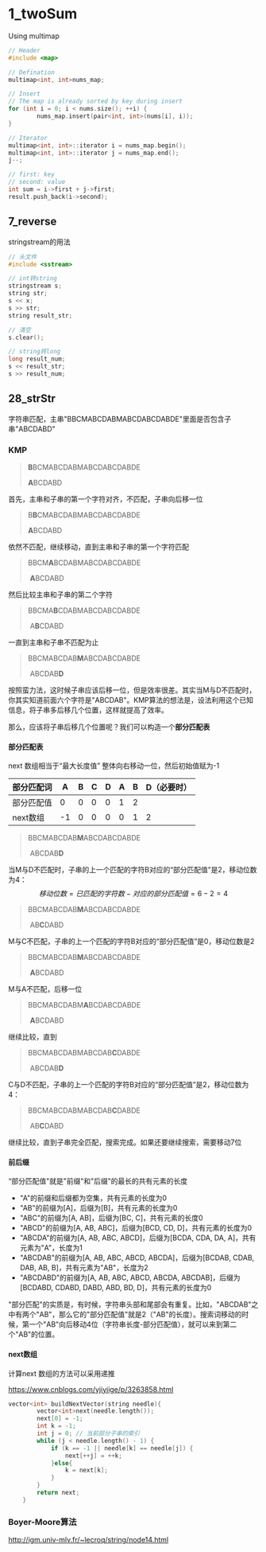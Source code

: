 # 1_twoSum

Using multimap

```c++
// Header
#include <map>

// Defination
multimap<int, int>nums_map;

// Insert
// The map is already sorted by key during insert
for (int i = 0; i < nums.size(); ++i) {
		nums_map.insert(pair<int, int>(nums[i], i));
}        

// Iterator
multimap<int, int>::iterator i = nums_map.begin();
multimap<int, int>::iterator j = nums_map.end();
j--;

// first: key
// second: value
int sum = i->first + j->first;
result.push_back(i->second);
```



## 7_reverse

stringstream的用法

```c++
// 头文件
#include <sstream>

// int转string
stringstream s;
string str;
s << x;
s >> str;
string result_str;

// 清空
s.clear();

// string转long
long result_num;
s << result_str;
s >> result_num;
```



## 28_strStr

字符串匹配，主串"BBCMABCDABMABCDABCDABDE"里面是否包含子串"ABCDABD"

### KMP

> **B**BCMABCDABMABCDABCDABDE
>
> **A**BCDABD

首先，主串和子串的第一个字符对齐，不匹配，子串向后移一位

> B**B**CMABCDABMABCDABCDABDE
>
>   **A**BCDABD

依然不匹配，继续移动，直到主串和子串的第一个字符匹配

> BBCM**A**BCDABMABCDABCDABDE
>
> ​           **A**BCDABD

然后比较主串和子串的第二个字符

> BBCMA**B**CDABMABCDABCDABDE
>
> ​           A**B**CDABD

一直到主串和子串不匹配为止

> BBCMABCDAB**M**ABCDABCDABDE
>
> ​           ABCDAB**D**

按照蛮力法，这时候子串应该后移一位，但是效率很差。其实当M与D不匹配时，你其实知道前面六个字符是"ABCDAB"。KMP算法的想法是，设法利用这个已知信息，将子串多后移几个位置，这样就提高了效率。

那么，应该将子串后移几个位置呢？我们可以构造一个**部分匹配表**

#### 部分匹配表

next 数组相当于“最大长度值” 整体向右移动一位，然后初始值赋为-1

| 部分匹配词     | A    | B    | C    | D    | A    | B    | D（必要时） |
| ---------- | ---- | ---- | ---- | ---- | ---- | ---- | ---- |
| 部分匹配值 | 0    | 0    | 0    | 0    | 1    | 2    |     |
| next数组 | -1 | 0 | 0 | 0 | 0 | 1 | 2 |

> BBCMABCDAB**M**ABCDABCDABDE
>
> ​           ABCDAB**D**

当M与D不匹配时，子串的上一个匹配的字符B对应的“部分匹配值”是2，移动位数为4：
$$
移动位数=已匹配的字符数-对应的部分匹配值=6-2=4
$$

> BBCMABCDAB**M**ABCDABCDABDE
>
> ​                     AB**C**DABD

M与C不匹配，子串的上一个匹配的字符B对应的“部分匹配值”是0，移动位数是2

> BBCMABCDAB**M**ABCDABCDABDE
>
> ​                          **A**BCDABD

M与A不匹配，后移一位

> BBCMABCDABM**A**BCDABCDABDE
>
> ​                             **A**BCDABD

继续比较，直到

> BBCMABCDABMABCDAB**C**DABDE
>
> ​                             ABCDAB**D**

C与D不匹配，子串的上一个匹配的字符B对应的“部分匹配值”是2，移动位数为4：

> BBCMABCDABMABCDAB**C**DABDE
>
> ​                                       AB**C**DABD

继续比较，直到子串完全匹配，搜索完成。如果还要继续搜索，需要移动7位

#### 前后缀

“部分匹配值"就是"前缀"和"后缀"的最长的共有元素的长度

- "A"的前缀和后缀都为空集，共有元素的长度为0
- "AB"的前缀为[A]，后缀为[B]，共有元素的长度为0
- "ABC"的前缀为[A, AB]，后缀为[BC, C]，共有元素的长度0
- "ABCD"的前缀为[A, AB, ABC]，后缀为[BCD, CD, D]，共有元素的长度为0
- "ABCDA"的前缀为[A, AB, ABC, ABCD]，后缀为[BCDA, CDA, DA, A]，共有元素为"A"，长度为1
- "ABCDAB"的前缀为[A, AB, ABC, ABCD, ABCDA]，后缀为[BCDAB, CDAB, DAB, AB, B]，共有元素为"AB"，长度为2
- "ABCDABD"的前缀为[A, AB, ABC, ABCD, ABCDA, ABCDAB]，后缀为[BCDABD, CDABD, DABD, ABD, BD, D]，共有元素的长度为0

"部分匹配"的实质是，有时候，字符串头部和尾部会有重复。比如，"ABCDAB"之中有两个"AB"，那么它的"部分匹配值"就是2（"AB"的长度）。搜索词移动的时候，第一个"AB"向后移动4位（字符串长度-部分匹配值），就可以来到第二个"AB"的位置。

#### next数组

计算next 数组的方法可以采用递推

https://www.cnblogs.com/yjiyjige/p/3263858.html

```c++
vector<int> buildNextVector(string needle){
        vector<int>next(needle.length());
        next[0] = -1;
        int k = -1;
        int j = 0; // 当前部分子串的索引
        while (j < needle.length() - 1) {
            if (k == -1 || needle[k] == needle[j]) {
                next[++j] = ++k;
            }else{
                k = next[k];
            }
        }
        return next;
    }
```

### Boyer-Moore算法

http://igm.univ-mlv.fr/~lecroq/string/node14.html